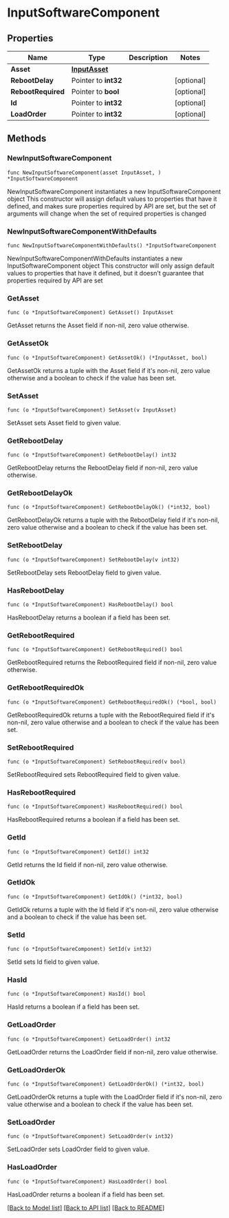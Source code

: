 # InputSoftwareComponent

## Properties

Name | Type | Description | Notes
------------ | ------------- | ------------- | -------------
**Asset** | [**InputAsset**](InputAsset.md) |  | 
**RebootDelay** | Pointer to **int32** |  | [optional] 
**RebootRequired** | Pointer to **bool** |  | [optional] 
**Id** | Pointer to **int32** |  | [optional] 
**LoadOrder** | Pointer to **int32** |  | [optional] 

## Methods

### NewInputSoftwareComponent

`func NewInputSoftwareComponent(asset InputAsset, ) *InputSoftwareComponent`

NewInputSoftwareComponent instantiates a new InputSoftwareComponent object
This constructor will assign default values to properties that have it defined,
and makes sure properties required by API are set, but the set of arguments
will change when the set of required properties is changed

### NewInputSoftwareComponentWithDefaults

`func NewInputSoftwareComponentWithDefaults() *InputSoftwareComponent`

NewInputSoftwareComponentWithDefaults instantiates a new InputSoftwareComponent object
This constructor will only assign default values to properties that have it defined,
but it doesn't guarantee that properties required by API are set

### GetAsset

`func (o *InputSoftwareComponent) GetAsset() InputAsset`

GetAsset returns the Asset field if non-nil, zero value otherwise.

### GetAssetOk

`func (o *InputSoftwareComponent) GetAssetOk() (*InputAsset, bool)`

GetAssetOk returns a tuple with the Asset field if it's non-nil, zero value otherwise
and a boolean to check if the value has been set.

### SetAsset

`func (o *InputSoftwareComponent) SetAsset(v InputAsset)`

SetAsset sets Asset field to given value.


### GetRebootDelay

`func (o *InputSoftwareComponent) GetRebootDelay() int32`

GetRebootDelay returns the RebootDelay field if non-nil, zero value otherwise.

### GetRebootDelayOk

`func (o *InputSoftwareComponent) GetRebootDelayOk() (*int32, bool)`

GetRebootDelayOk returns a tuple with the RebootDelay field if it's non-nil, zero value otherwise
and a boolean to check if the value has been set.

### SetRebootDelay

`func (o *InputSoftwareComponent) SetRebootDelay(v int32)`

SetRebootDelay sets RebootDelay field to given value.

### HasRebootDelay

`func (o *InputSoftwareComponent) HasRebootDelay() bool`

HasRebootDelay returns a boolean if a field has been set.

### GetRebootRequired

`func (o *InputSoftwareComponent) GetRebootRequired() bool`

GetRebootRequired returns the RebootRequired field if non-nil, zero value otherwise.

### GetRebootRequiredOk

`func (o *InputSoftwareComponent) GetRebootRequiredOk() (*bool, bool)`

GetRebootRequiredOk returns a tuple with the RebootRequired field if it's non-nil, zero value otherwise
and a boolean to check if the value has been set.

### SetRebootRequired

`func (o *InputSoftwareComponent) SetRebootRequired(v bool)`

SetRebootRequired sets RebootRequired field to given value.

### HasRebootRequired

`func (o *InputSoftwareComponent) HasRebootRequired() bool`

HasRebootRequired returns a boolean if a field has been set.

### GetId

`func (o *InputSoftwareComponent) GetId() int32`

GetId returns the Id field if non-nil, zero value otherwise.

### GetIdOk

`func (o *InputSoftwareComponent) GetIdOk() (*int32, bool)`

GetIdOk returns a tuple with the Id field if it's non-nil, zero value otherwise
and a boolean to check if the value has been set.

### SetId

`func (o *InputSoftwareComponent) SetId(v int32)`

SetId sets Id field to given value.

### HasId

`func (o *InputSoftwareComponent) HasId() bool`

HasId returns a boolean if a field has been set.

### GetLoadOrder

`func (o *InputSoftwareComponent) GetLoadOrder() int32`

GetLoadOrder returns the LoadOrder field if non-nil, zero value otherwise.

### GetLoadOrderOk

`func (o *InputSoftwareComponent) GetLoadOrderOk() (*int32, bool)`

GetLoadOrderOk returns a tuple with the LoadOrder field if it's non-nil, zero value otherwise
and a boolean to check if the value has been set.

### SetLoadOrder

`func (o *InputSoftwareComponent) SetLoadOrder(v int32)`

SetLoadOrder sets LoadOrder field to given value.

### HasLoadOrder

`func (o *InputSoftwareComponent) HasLoadOrder() bool`

HasLoadOrder returns a boolean if a field has been set.


[[Back to Model list]](../README.md#documentation-for-models) [[Back to API list]](../README.md#documentation-for-api-endpoints) [[Back to README]](../README.md)


